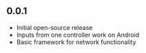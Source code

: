 ## 0.0.1

 * Initial open-source release
 * Inputs from one controller work on Android
 * Basic framework for network functionality
